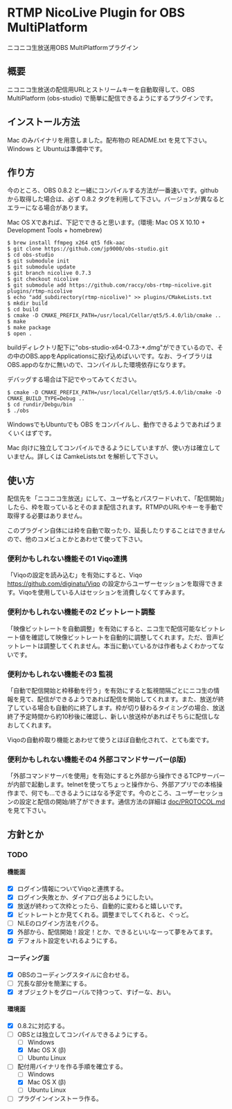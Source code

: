 # RTMP NicoLive Plugin for OBS MultiPlatform

ニコニコ生放送用OBS MultiPlatformプラグイン

## 概要

ニコニコ生放送の配信用URLとストリームキーを自動取得して、OBS MultiPlatform (obs-studio) で簡単に配信できるようにするプラグインです。

## インストール方法

Mac のみバイナリを用意しました。配布物の README.txt を見て下さい。Windows と Ubuntuは準備中です。

## 作り方

今のところ、OBS 0.8.2 と一緒にコンパイルする方法が一番速いです。github から取得した場合は、必ず 0.8.2 タグを利用して下さい。バージョンが異なるとエラーになる場合があります。

Mac OS Xであれば、下記でできると思います。(環境: Mac OS X 10.10 + Development Tools + homebrew)

```
$ brew install ffmpeg x264 qt5 fdk-aac
$ git clone https://github.com/jp9000/obs-studio.git
$ cd obs-studio
$ git submodule init
$ git submodule update
$ git branch nicolive 0.7.3
$ git checkout nicolive
$ git submodule add https://github.com/raccy/obs-rtmp-nicolive.git plugins/rtmp-nicolive
$ echo "add_subdirectory(rtmp-nicolive)" >> plugins/CMakeLists.txt
$ mkdir build
$ cd build
$ cmake -D CMAKE_PREFIX_PATH=/usr/local/Cellar/qt5/5.4.0/lib/cmake ..
$ make
$ make package
$ open .
```

buildディレクトリ配下に"obs-studio-x64-0.7.3-*.dmg"ができているので、その中のOBS.appをApplicationsに投げ込めばいいです。なお、ライブラリはOBS.appのなかに無いので、コンパイルした環境依存になります。

デバッグする場合は下記でやってみてください。

```
$ cmake -D CMAKE_PREFIX_PATH=/usr/local/Cellar/qt5/5.4.0/lib/cmake -D CMAKE_BUILD_TYPE=Debug ..
$ cd rundir/Debgu/bin
$ ./obs
```

WindowsでもUbuntuでも OBS をコンパイルし、動作できるようであればうまくいくはずです。

Mac 向けに独立してコンパイルできるようにしていますが、使い方は確立していません。詳しくは CamkeLists.txt を解析して下さい。

## 使い方

配信先を「ニコニコ生放送」にして、ユーザ名とパスワードいれて、「配信開始」したら、枠を取っているとそのまま配信されます。RTMPのURLやキーを手動で取得する必要はありません。

このプラグイン自体には枠を自動で取ったり、延長したりすることはできませんので、他のコメビュとかとあわせて使って下さい。

### 便利かもしれない機能その1 Viqo連携

「Viqoの設定を読み込む」を有効にすると、Viqo https://github.com/diginatu/Viqo の設定からユーザーセッションを取得できます。Viqoを使用している人はセッションを消費しなくてすみます。

### 便利かもしれない機能その2 ビットレート調整

「映像ビットレートを自動調整」を有効にすると、ニコ生で配信可能なビットレート値を確認して映像ビットレートを自動的に調整してくれます。ただ、音声ビットレートは調整してくれません。本当に動いているかは作者もよくわかってないです。

### 便利かもしれない機能その3 監視

「自動で配信開始と枠移動を行う」を有効にすると監視間隔ごとにニコ生の情報を見て、配信ができるようであれば配信を開始してくれます。また、放送が終了している場合も自動的に終了します。枠が切り替わるタイミングの場合、放送終了予定時間から約10秒後に確認し、新しい放送枠があればそちらに配信しなおしてくれます。

Viqoの自動枠取り機能とあわせて使うとほぼ自動化されて、とても楽です。

### 便利かもしれない機能その4 外部コマンドサーバー(β版)

「外部コマンドサーバを使用」を有効にすると外部から操作できるTCPサーバーが内部で起動します。telnetを使ってちょっと操作から、外部アプリでの本格操作まで、何でも…できるようにはなる予定です。今のところ、ユーザーセッションの設定と配信の開始/終了ができます。通信方法の詳細は [doc/PROTOCOL.md](doc/PROTOCOL.md) を見て下さい。

## 方針とか

### TODO

#### 機能面

* [x] ログイン情報についてViqoと連携する。
* [x] ログイン失敗とか、ダイアログ出るようにしたい。
* [x] 放送が終わって次枠とったら、自動的に変わると嬉しいです。
* [x] ビットレートとか見てくれる。調整までしてくれると、ぐっど。
* [ ] NLEのログイン方法をパクる。
* [x] 外部から、配信開始！設定！とか、できるといいなーって夢をみてます。
* [x] デフォルト設定をいれるようにする。

#### コーディング面

* [x] OBSのコーディングスタイルに合わせる。
* [ ] 冗長な部分を簡潔にする。
* [x] オブジェクトをグローバルで持つって、すげーな、おい。

#### 環境面

* [x] 0.8.2に対応する。
* [ ] OBSとは独立してコンパイルできるようにする。
    * [ ] Windows
    * [x] Mac OS X (β)
    * [ ] Ubuntu Linux
* [ ] 配付用バイナリを作る手順を確立する。
    * [ ] Windows
    * [x] Mac OS X (β)
    * [ ] Ubuntu Linux
* [ ] プラグインインストーラ作る。
